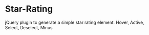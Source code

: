 Star-Rating
===========

jQuery plugin to generate a simple star rating element. Hover, Active, Select, Deselect, Minus
